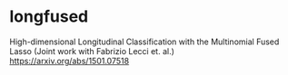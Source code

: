 # longfused
High-dimensional Longitudinal Classification with the Multinomial Fused Lasso (Joint work with Fabrizio Lecci et. al.)
https://arxiv.org/abs/1501.07518
